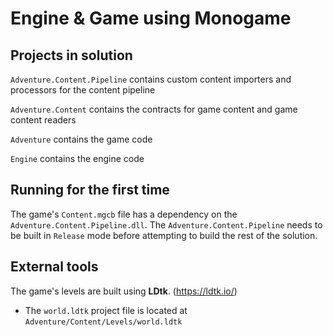 # Engine & Game using Monogame

## Projects in solution

`Adventure.Content.Pipeline` contains custom content importers and processors for the content pipeline

`Adventure.Content` contains the contracts for game content and game content readers

`Adventure` contains the game code

`Engine` contains the engine code

## Running for the first time

The game's `Content.mgcb` file has a dependency on the `Adventure.Content.Pipeline.dll`. The `Adventure.Content.Pipeline` needs to be built in `Release` mode before attempting to build the rest of the solution.

## External tools

The game's levels are built using **LDtk**. (https://ldtk.io/)
- The `world.ldtk` project file is located at `Adventure/Content/Levels/world.ldtk`
 
